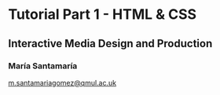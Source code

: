 # Tutorial Part 1 - HTML & CSS

## Interactive Media Design and Production

### María Santamaría
m.santamariagomez@qmul.ac.uk

